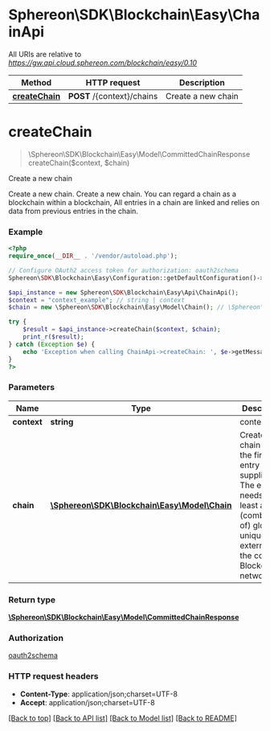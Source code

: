# Sphereon\SDK\Blockchain\Easy\ChainApi

All URIs are relative to *https://gw.api.cloud.sphereon.com/blockchain/easy/0.10*

Method | HTTP request | Description
------------- | ------------- | -------------
[**createChain**](ChainApi.md#createChain) | **POST** /{context}/chains | Create a new chain


# **createChain**
> \Sphereon\SDK\Blockchain\Easy\Model\CommittedChainResponse createChain($context, $chain)

Create a new chain

Create a new chain. Create a new chain. You can regard a chain as a blockchain within a blockchain, All entries in a chain are linked and relies on data from previous entries in the chain.

### Example
```php
<?php
require_once(__DIR__ . '/vendor/autoload.php');

// Configure OAuth2 access token for authorization: oauth2schema
Sphereon\SDK\Blockchain\Easy\Configuration::getDefaultConfiguration()->setAccessToken('YOUR_ACCESS_TOKEN');

$api_instance = new Sphereon\SDK\Blockchain\Easy\Api\ChainApi();
$context = "context_example"; // string | context
$chain = new \Sphereon\SDK\Blockchain\Easy\Model\Chain(); // \Sphereon\SDK\Blockchain\Easy\Model\Chain | Create a chain using the first entry supplied. The entry needs at least a (combination of) globaly unique external Id in the complete Blockchain network!

try {
    $result = $api_instance->createChain($context, $chain);
    print_r($result);
} catch (Exception $e) {
    echo 'Exception when calling ChainApi->createChain: ', $e->getMessage(), PHP_EOL;
}
?>
```

### Parameters

Name | Type | Description  | Notes
------------- | ------------- | ------------- | -------------
 **context** | **string**| context |
 **chain** | [**\Sphereon\SDK\Blockchain\Easy\Model\Chain**](../Model/Chain.md)| Create a chain using the first entry supplied. The entry needs at least a (combination of) globaly unique external Id in the complete Blockchain network! |

### Return type

[**\Sphereon\SDK\Blockchain\Easy\Model\CommittedChainResponse**](../Model/CommittedChainResponse.md)

### Authorization

[oauth2schema](../../README.md#oauth2schema)

### HTTP request headers

 - **Content-Type**: application/json;charset=UTF-8
 - **Accept**: application/json;charset=UTF-8

[[Back to top]](#) [[Back to API list]](../../README.md#documentation-for-api-endpoints) [[Back to Model list]](../../README.md#documentation-for-models) [[Back to README]](../../README.md)


